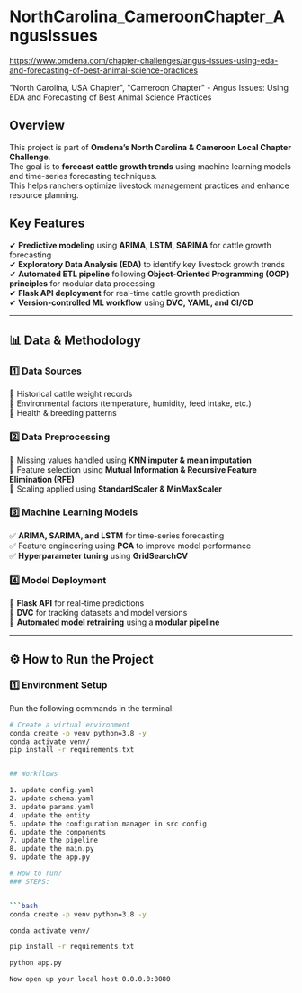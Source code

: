 # NorthCarolina_CameroonChapter_AngusIssues
https://www.omdena.com/chapter-challenges/angus-issues-using-eda-and-forecasting-of-best-animal-science-practices

"North Carolina, USA Chapter", "Cameroon Chapter" - Angus Issues: Using EDA and Forecasting of Best Animal Science Practices

## **Overview**
This project is part of **Omdena’s North Carolina & Cameroon Local Chapter Challenge**.  
The goal is to **forecast cattle growth trends** using machine learning models and time-series forecasting techniques.  
This helps ranchers optimize livestock management practices and enhance resource planning.  

## **Key Features**
✔ **Predictive modeling** using **ARIMA, LSTM, SARIMA** for cattle growth forecasting  
✔ **Exploratory Data Analysis (EDA)** to identify key livestock growth trends  
✔ **Automated ETL pipeline** following **Object-Oriented Programming (OOP) principles** for modular data processing  
✔ **Flask API deployment** for real-time cattle growth prediction  
✔ **Version-controlled ML workflow** using **DVC, YAML, and CI/CD**  

---

## **📊 Data & Methodology**

### **1️⃣ Data Sources**
📌 Historical cattle weight records  
📌 Environmental factors (temperature, humidity, feed intake, etc.)  
📌 Health & breeding patterns  

### **2️⃣ Data Preprocessing**
🔹 Missing values handled using **KNN imputer & mean imputation**  
🔹 Feature selection using **Mutual Information & Recursive Feature Elimination (RFE)**  
🔹 Scaling applied using **StandardScaler & MinMaxScaler**  

### **3️⃣ Machine Learning Models**
✅ **ARIMA, SARIMA, and LSTM** for time-series forecasting  
✅ Feature engineering using **PCA** to improve model performance  
✅ **Hyperparameter tuning** using **GridSearchCV**  

### **4️⃣ Model Deployment**
🔹 **Flask API** for real-time predictions  
🔹 **DVC** for tracking datasets and model versions  
🔹 **Automated model retraining** using a **modular pipeline**  

---

## **⚙️ How to Run the Project**

### **1️⃣ Environment Setup**
Run the following commands in the terminal:

```bash
# Create a virtual environment
conda create -p venv python=3.8 -y  
conda activate venv/  
pip install -r requirements.txt  


## Workflows

1. update config.yaml
2. update schema.yaml
3. update params.yaml
4. update the entity 
5. update the configuration manager in src config
6. update the components
7. update the pipeline
8. update the main.py
9. update the app.py

# How to run?
### STEPS:


```bash
conda create -p venv python=3.8 -y 
```

```bash
conda activate venv/
```


```bash
pip install -r requirements.txt
```

```bash
python app.py
```

```bash
Now open up your local host 0.0.0.0:8080
```
